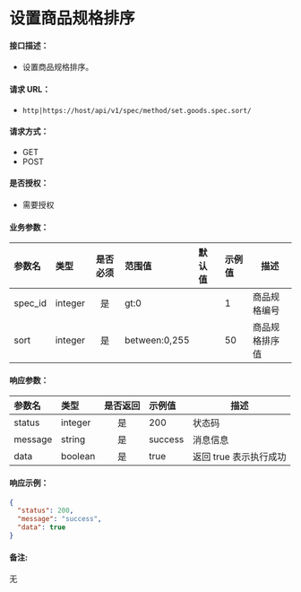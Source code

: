 # 设置商品规格排序

#### 接口描述：
- 设置商品规格排序。

#### 请求 URL：
- `http|https://host/api/v1/spec/method/set.goods.spec.sort/`

#### 请求方式：
- GET
- POST

#### 是否授权：
- 需要授权

#### 业务参数：
|参数名|类型|是否必须|范围值|默认值|示例值|描述|
|:----|:---|:---:|:-----|:-----|:-----|-----|
|spec_id |integer |是 |gt:0 | |1 |商品规格编号 |
|sort |integer |是 |between:0,255 | |50 |商品规格排序值 |

#### 响应参数：
|参数名|类型|是否返回|示例值|描述|
|:-----|:-----|:---:|:-----|-----|
|status |integer |是 |200 |状态码 |
|message |string |是 |success |消息信息 |
|data |boolean |是 |true |返回 true 表示执行成功 |

#### 响应示例：
```json
{
  "status": 200,
  "message": "success",
  "data": true
}
```

#### 备注:
无